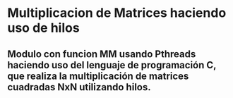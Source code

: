 # Multiplicacion de Matrices haciendo uso de hilos

## Modulo con funcion MM usando Pthreads haciendo uso del lenguaje de programación C, que realiza la multiplicación de matrices cuadradas NxN utilizando hilos.


